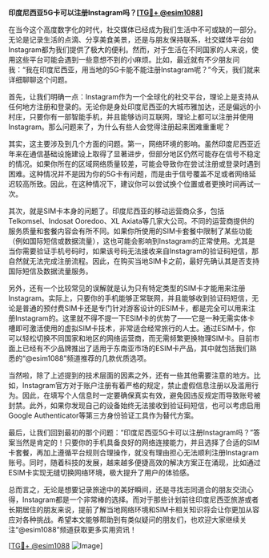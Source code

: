 **印度尼西亚5G卡可以注册Instagram吗？[[TG💪+ @esim1088](https://t.me/s/esim1088)]**

在当今这个高度数字化的时代，社交媒体已经成为我们生活中不可或缺的一部分。无论是记录生活的点滴、分享美食美景，还是与朋友保持联系，社交媒体平台如Instagram都为我们提供了极大的便利。然而，对于生活在不同国家的人来说，使用这些平台可能会遇到一些意想不到的小麻烦。比如，最近就有不少朋友问我：“我在印度尼西亚，用当地的5G卡能不能注册Instagram呢？”今天，我们就来详细聊聊这个问题。

首先，让我们明确一点：Instagram作为一个全球化的社交平台，理论上是支持从任何地方注册和登录的。无论你是身处印度尼西亚的大城市雅加达，还是偏远的小村庄，只要你有一部智能手机，并且能够访问互联网，理论上都可以注册并使用Instagram。那么问题来了，为什么有些人会觉得注册起来困难重重呢？

其实，这主要涉及到几个方面的问题。第一，网络环境的影响。虽然印度尼西亚近年来在通信基础设施建设上取得了显著进步，但部分地区仍然可能存在信号不稳定的情况。如果你所在的区域网络质量较差，可能会导致你在尝试注册或登录时遇到困难。这种情况并不是因为你的5G卡有问题，而是由于信号覆盖不足或者网络延迟较高所致。因此，在这种情况下，建议你可以尝试换个位置或者更换时间再试一次。

其次，就是SIM卡本身的问题了。印度尼西亚的移动运营商众多，包括Telkomsel、Indosat Ooredoo、XL Axiata等几家大公司。不同的运营商提供的服务质量和套餐内容会有所不同。如果你所使用的SIM卡套餐中限制了某些功能（例如国际短信或数据流量），这也可能会影响到Instagram的正常使用。尤其是当你需要验证手机号码时，如果该号码无法接收来自Instagram的验证码短信，那自然就无法完成注册流程。因此，在购买当地SIM卡之前，最好先确认其是否支持国际短信及数据流量服务。

另外，还有一个比较常见的误解就是认为只有特定类型的SIM卡才能用来注册Instagram。实际上，只要你的手机能够正常联网，并且能够收到验证码短信，无论是普通的预付费SIM卡还是专门针对游客设计的ESIM卡，都是完全可以用来注册Instagram的。这里就不得不提一下ESIM卡的优势了——它是一种无需实体卡槽即可激活使用的虚拟SIM卡技术，非常适合经常旅行的人士。通过ESIM卡，你可以轻松切换不同国家和地区的网络运营商，而无需频繁更换物理SIM卡。目前市面上已经有不少品牌推出了适用于东南亚市场的ESIM卡产品，其中就包括我们熟悉的“@esim1088”频道推荐的几款优质选项。

当然啦，除了上述提到的技术层面的因素之外，还有一些其他需要注意的地方。比如，Instagram官方对于账户注册有着严格的规定，禁止虚假信息注册以及滥用行为。因此，在填写个人信息时一定要确保真实有效，避免因违反规定而导致账号被封禁。此外，如果你发现自己的设备始终无法接收到验证码短信，也可以考虑启用Google Authenticator等第三方身份验证工具作为替代方案。

最后，让我们回到最初的那个问题：“印度尼西亚5G卡可以注册Instagram吗？”答案当然是肯定的！只要你的手机具备良好的网络连接能力，并且选择了合适的SIM卡套餐，再加上遵循平台规则合理操作，就没有理由担心无法顺利注册Instagram账号。同时，随着科技的发展，越来越多便捷高效的解决方案正在涌现，比如通过ESIM卡实现无缝切换网络环境，极大提升了用户的体验感。

总而言之，无论是想要记录旅途中的美好瞬间，还是寻找志同道合的朋友交流心得，Instagram都是一个非常棒的选择。而对于那些计划前往印度尼西亚旅游或者长期居住的朋友来说，提前了解当地网络环境和SIM卡相关知识将会让你更加从容应对各种挑战。希望本文能够帮助到有类似疑问的朋友们，也欢迎大家继续关注“@esim1088”频道获取更多实用资讯！

[[TG💪+ @esim1088](https://t.me/s/esim1088) ![Image](https://i.postimg.cc/4NQfJmqS/Snipaste-2025-05-13-00-14-12.png)]